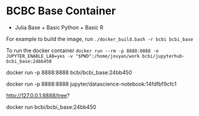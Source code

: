 # BCBC Base Container


* Julia Base + Basic Python + Basic R

For example to build the image, run 
`./docker_build.bash -r bcbi bcbi_base`

To run the docker container
`docker run --rm -p 8888:8888 -e JUPYTER_ENABLE_LAB=yes -v "$PWD":/home/jovyan/work bcbi/jupyterhub-bcbi_base:24bb450`

docker run -p 8888:8888 bcbi/bcbi_base:24bb450

docker run -p 8888:8888 jupyter/datascience-notebook:14fdfbf9cfc1

http://127.0.0.1:8888/tree?

docker run bcbi/bcbi_base:24bb450